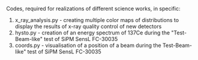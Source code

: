 Codes, required for realizations of different science works, in specific:
1) x_ray_analysis.py - creating multiple color maps of distributions to display the results of x-ray quality control of new detectors
2) hysto.py - creation of an energy spectrum of 137Ce during the "Test-Beam-like" test of SiPM SensL FC-30035
3) coords.py - visualisation of a position of a beam during the Test-Beam-like" test of SiPM SensL FC-30035
